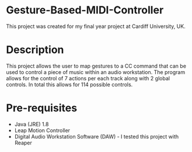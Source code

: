 # Gesture-Based-MIDI-Controller
This project was created for my final year project at Cardiff University, UK. 

# Description
This project allows the user to map gestures to a CC command that can be used to control a piece of music within an audio workstation.
The program allows for the control of 7 actions per each track along with 2 global controls. In total this allows for 114 possible controls.

# Pre-requisites

* Java (JRE) 1.8
* Leap Motion Controller
* Digital Audio Workstation Software (DAW) - I tested this project with Reaper
